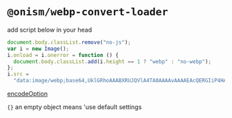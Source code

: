 # `@onism/webp-convert-loader`

add script below in your head
```javascript
document.body.classList.remove("no-js");
var i = new Image();
i.onload = i.onerror = function () {
  document.body.classList.add(i.height == 1 ? "webp" : "no-webp");
};
i.src =
  "data:image/webp;base64,UklGRhoAAABXRUJQVlA4TA0AAAAvAAAAEAcQERGIiP4HAA==";
```

[encodeOption](https://github.com/GoogleChromeLabs/squoosh/blob/dev/libsquoosh/src/codecs.ts)

`{}` an empty object means 'use default settings